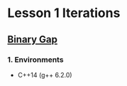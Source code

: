 # Lesson 1 Iterations

## [Binary Gap](https://app.codility.com/programmers/lessons/2-arrays/odd_occurrences_in_array/)

### 1. Environments

- C++14 (g++ 6.2.0)